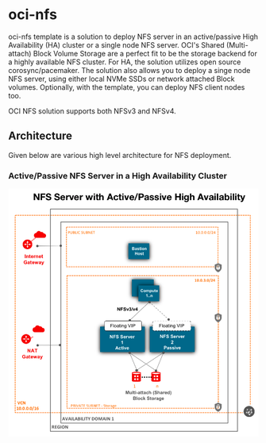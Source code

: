 # oci-nfs
oci-nfs template is a solution to deploy NFS server in an active/passive High Availability (HA) cluster or a single node NFS server.  OCI's Shared (Multi-attach) Block Volume Storage are a perfect fit to be the storage backend for a highly available NFS cluster.  For HA, the solution utilizes open source corosync/pacemaker.   The solution also allows you to deploy a singe node NFS server,  using either local NVMe SSDs or network attached Block volumes.  Optionally,  with the template, you can deploy NFS client nodes too.   

OCI NFS solution supports both NFSv3 and NFSv4.   



## Architecture
Given below are various high level architecture for NFS deployment. 

### Active/Passive NFS Server in a High Availability Cluster

![](./images/NFS_Active_Passive_HA_High_Level_Arch.png)
    
